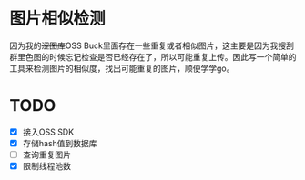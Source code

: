 # 图片相似检测

因为我的~~涩图库~~OSS Buck里面存在一些重复或者相似图片，这主要是因为我搜刮群里色图的时候忘记检查是否已经存在了，所以可能重复上传。因此写一个简单的工具来检测图片的相似度，找出可能重复的图片，顺便学学go。


# TODO

- [x] 接入OSS SDK
- [x] 存储hash值到数据库
- [ ] 查询重复图片
- [x] 限制线程池数